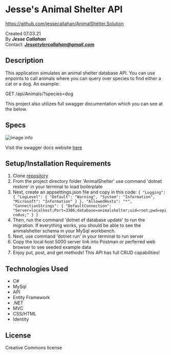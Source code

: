 # Jesse's Animal Shelter API
https://github.com/jessecallahan/AnimalShelter.Solution

Created 07.03.21</br>
By _**Jesse Callahan**_</br>
Contact: _**Jessetylercallahan@gmail.com**_</br>

## Description
This application simulates an animal shelter database API. You can use enpoints to call animals where you can query over species to find either a cat or a dog. An example:

GET /api/Animals/?species=dog

This project also utilizes full swagger documentation which you can see at the below.

## Specs

![image info](./SweetAndSavory/wwwroot/images/crud.png)

Visit the swagger docs website [here](https://app.swaggerhub.com/apis-docs/Epicodus63/animalshelter/0.1)

## Setup/Installation Requirements

1. Clone [repository](https://github.com/jessecallahan/AnimalShelter.Solution)
2. From the project directory folder 'AnimalShelter' use command 'dotnet restore' in your terminal to load boilerplate
3. Next, create an appsettings.json file and copy in this code: 
``{
  "Logging": {
    "LogLevel": {
      "Default": "Warning",
      "System": "Information",
      "Microsoft": "Information"
    }
  },
  "AllowedHosts": "*",
  "ConnectionStrings": {
    "DefaultConnection": "Server=localhost;Port=3306;database=animalshelter;uid=root;pwd=epicodus;"
  }
}``
4. Then, run the command 'dotnet ef database update' to run the migration. If everything works, you should be able to see the animalshelter schema in your MySql workbench.
4. Next, use command 'dotnet run' in your terminal to run server
5. Copy the local host 5000 server link into Postman or perferred web browser to see seeded example data
6. Enjoy put, post, and get methods! This API has full CRUD capabilities!

## Technologies Used
* C#
* MySql
* API
* Entity Framework
* .NET
* MVC
* CSS/HTML
* Identity

## License
Creative Commons license 


